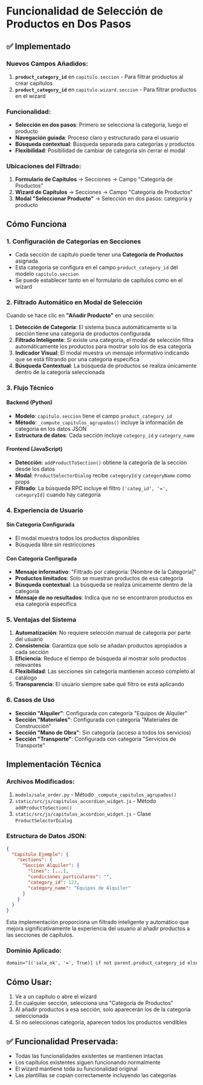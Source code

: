 # Funcionalidad de Selección de Productos en Dos Pasos

## ✅ Implementado

### Nuevos Campos Añadidos:
1. **`product_category_id`** en `capitulo.seccion` - Para filtrar productos al crear capítulos
2. **`product_category_id`** en `capitulo.wizard.seccion` - Para filtrar productos en el wizard

### Funcionalidad:
- **Selección en dos pasos**: Primero se selecciona la categoría, luego el producto
- **Navegación guiada**: Proceso claro y estructurado para el usuario
- **Búsqueda contextual**: Búsqueda separada para categorías y productos
- **Flexibilidad**: Posibilidad de cambiar de categoría sin cerrar el modal

### Ubicaciones del Filtrado:
1. **Formulario de Capítulos** → Secciones → Campo "Categoría de Productos"
2. **Wizard de Capítulos** → Secciones → Campo "Categoría de Productos"
3. **Modal "Seleccionar Producto"** → Selección en dos pasos: categoría y producto

## Cómo Funciona

### 1. Configuración de Categorías en Secciones
- Cada sección de capítulo puede tener una **Categoría de Productos** asignada
- Esta categoría se configura en el campo `product_category_id` del modelo `capitulo.seccion`
- Se puede establecer tanto en el formulario de capítulos como en el wizard

### 2. Filtrado Automático en Modal de Selección
Cuando se hace clic en **"Añadir Producto"** en una sección:

1. **Detección de Categoría**: El sistema busca automáticamente si la sección tiene una categoría de productos configurada
2. **Filtrado Inteligente**: Si existe una categoría, el modal de selección filtra automáticamente los productos para mostrar solo los de esa categoría
3. **Indicador Visual**: El modal muestra un mensaje informativo indicando que se está filtrando por una categoría específica
4. **Búsqueda Contextual**: La búsqueda de productos se realiza únicamente dentro de la categoría seleccionada

### 3. Flujo Técnico

#### Backend (Python)
- **Modelo**: `capitulo.seccion` tiene el campo `product_category_id`
- **Método**: `_compute_capitulos_agrupados()` incluye la información de categoría en los datos JSON
- **Estructura de datos**: Cada sección incluye `category_id` y `category_name`

#### Frontend (JavaScript)
- **Detección**: `addProductToSection()` obtiene la categoría de la sección desde los datos
- **Modal**: `ProductSelectorDialog` recibe `categoryId` y `categoryName` como props
- **Filtrado**: La búsqueda RPC incluye el filtro `['categ_id', '=', categoryId]` cuando hay categoría

### 4. Experiencia de Usuario

#### Sin Categoría Configurada
- El modal muestra todos los productos disponibles
- Búsqueda libre sin restricciones

#### Con Categoría Configurada
- **Mensaje informativo**: "Filtrado por categoría: [Nombre de la Categoría]"
- **Productos limitados**: Solo se muestran productos de esa categoría
- **Búsqueda contextual**: La búsqueda se realiza únicamente dentro de la categoría
- **Mensaje de no resultados**: Indica que no se encontraron productos en esa categoría específica

### 5. Ventajas del Sistema

1. **Automatización**: No requiere selección manual de categoría por parte del usuario
2. **Consistencia**: Garantiza que solo se añadan productos apropiados a cada sección
3. **Eficiencia**: Reduce el tiempo de búsqueda al mostrar solo productos relevantes
4. **Flexibilidad**: Las secciones sin categoría mantienen acceso completo al catálogo
5. **Transparencia**: El usuario siempre sabe qué filtro se está aplicando

### 6. Casos de Uso

- **Sección "Alquiler"**: Configurada con categoría "Equipos de Alquiler"
- **Sección "Materiales"**: Configurada con categoría "Materiales de Construcción"
- **Sección "Mano de Obra"**: Sin categoría (acceso a todos los servicios)
- **Sección "Transporte"**: Configurada con categoría "Servicios de Transporte"

## Implementación Técnica

### Archivos Modificados:
1. `models/sale_order.py` - Método `_compute_capitulos_agrupados()`
2. `static/src/js/capitulos_accordion_widget.js` - Método `addProductToSection()`
3. `static/src/js/capitulos_accordion_widget.js` - Clase `ProductSelectorDialog`

### Estructura de Datos JSON:
```json
{
  "Capítulo Ejemplo": {
    "sections": {
      "Sección Alquiler": {
        "lines": [...],
        "condiciones_particulares": "",
        "category_id": 123,
        "category_name": "Equipos de Alquiler"
      }
    }
  }
}
```

Esta implementación proporciona un filtrado inteligente y automático que mejora significativamente la experiencia del usuario al añadir productos a las secciones de capítulos.

### Dominio Aplicado:
```xml
domain="[('sale_ok', '=', True)] if not parent.product_category_id else [('sale_ok', '=', True), ('categ_id', 'child_of', parent.product_category_id)]"
```

## Cómo Usar:
1. Ve a un capítulo o abre el wizard
2. En cualquier sección, selecciona una "Categoría de Productos"
3. Al añadir productos a esa sección, solo aparecerán los de la categoría seleccionada
4. Si no seleccionas categoría, aparecen todos los productos vendibles

## ✅ Funcionalidad Preservada:
- Todas las funcionalidades existentes se mantienen intactas
- Los capítulos existentes siguen funcionando normalmente
- El wizard mantiene toda su funcionalidad original
- Las plantillas se copian correctamente incluyendo las categorías